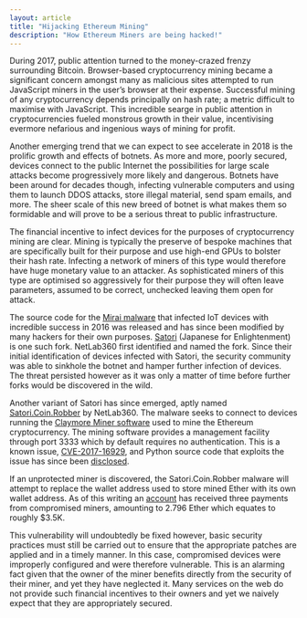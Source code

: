 ```yaml
---
layout: article
title: "Hijacking Ethereum Mining"
description: "How Ethereum Miners are being hacked!"
---
```

During 2017, public attention turned to the money-crazed frenzy surrounding Bitcoin. Browser-based cryptocurrency
mining became a significant concern amongst many as malicious sites attempted to run JavaScript miners in the
user’s browser at their expense. Successful mining of any cryptocurrency depends principally on hash rate; a metric
difficult to maximise with JavaScript. This incredible searge in public attention in cryptocurrencies fueled monstrous
growth in their value, incentivising evermore nefarious and ingenious ways of mining for profit.

Another emerging trend that we can expect to see accelerate in 2018 is the prolific growth and effects of botnets.
As more and more, poorly secured, devices connect to the public Internet the possibilities for large scale attacks
become progressively more likely and dangerous. Botnets have been around for decades though, infecting vulnerable
computers and using them to launch DDOS attacks, store illegal material, send spam emails, and more. The sheer
scale of this new breed of botnet is what makes them so formidable and will prove to be a serious threat to public
infrastructure.

The financial incentive to infect devices for the purposes of cryptocurrency mining are clear. Mining is typically the
preserve of bespoke machines that are specifically built for their purpose and use high-end GPUs to bolster their hash
rate. Infecting a network of miners of this type would therefore have huge monetary value to an attacker. As
sophisticated miners of this type are optimised so aggressively for their purpose they will often leave parameters,
assumed to be correct, unchecked leaving them open for attack.

The source code for the [Mirai malware][1] that infected IoT devices with incredible success in 2016 was released and has
since been modified by many hackers for their own purposes. [Satori][2] (Japanese for Enlightenment) is one such fork.
NetLab360 first identified and named the fork. Since their initial identification of devices infected with Satori, the
security community was able to sinkhole the botnet and hamper further infection of devices. The threat persisted however
as it was only a matter of time before further forks would be discovered in the wild.

Another variant of Satori has since emerged, aptly named [Satori.Coin.Robber][3] by NetLab360. The malware seeks to
connect to devices running the [Claymore Miner software][4] used to mine the Ethereum cryptocurrency. The mining
software provides a management facility through port 3333 which by default requires no authentication. This is a known
issue, [CVE-2017-16929][5], and Python source code that exploits the issue has since been [disclosed][6].

If an unprotected miner is discovered, the Satori.Coin.Robber malware will attempt to replace the wallet address used to
store mined Ether with its own wallet address. As of this writing an [account][7] has received three payments from
compromised miners, amounting to 2.796 Ether which equates to roughly $3.5K.

This vulnerability will undoubtedly be fixed however, basic security practices must still be carried out to ensure that
the appropriate patches are applied and in a timely manner. In this case, compromised devices were improperly
configured and were therefore vulnerable. This is an alarming fact given that the owner of the miner benefits directly
from the security of their miner, and yet they have neglected it. Many services on the web do not provide such financial
incentives to their owners and yet we naively expect that they are appropriately secured.

[1]: https://en.wikipedia.org/wiki/Mirai_(malware)
[2]: http://blog.netlab.360.com/warning-satori-a-new-mirai-variant-is-spreading-in-worm-style-on-port-37215-and-52869-en/
[3]: http://blog.netlab.360.com/art-of-steal-satori-variant-is-robbing-eth-bitcoin-by-replacing-wallet-address-en/
[4]: https://github.com/nanopool/Claymore-Dual-Miner/releases
[5]: https://cve.mitre.org/cgi-bin/cvename.cgi?name=CVE-2017-16929
[6]: https://www.exploit-db.com/exploits/43231/
[7]: http://dwarfpool.com/eth/address?wallet=B15A5332eB7cD2DD7a4Ec7f96749E769A371572d&allpayouts=1